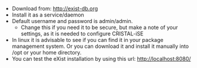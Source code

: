 * Download from: http://exist-db.org
* Install it as a service/daemon
* Default username and password is admin/admin.
    * Change this if you need it to be secure, but make a note of your settings, as it is needed to configure CRISTAL-iSE
* In linux it is advisable to see if you can find it in your package management system. Or you can download it and install it manually into /opt or your home directory.
* You can test the eXist installation by using this url: [http://localhost:8080/](http://localhost:8080/)